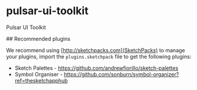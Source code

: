 # pulsar-ui-toolkit
Pulsar UI Toolkit

## Recommended plugins

We recommend using [http://sketchpacks.com](SketchPacks) to manage your plugins, import the `plugins.sketchpack` file to get the following plugins:

* Sketch Palettes - https://github.com/andrewfiorillo/sketch-palettes
* Symbol Organiser - https://github.com/sonburn/symbol-organizer?ref=thesketchapphub
